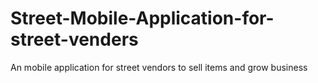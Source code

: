 # Street-Mobile-Application-for-street-venders
An mobile application for street vendors to sell items and grow business
